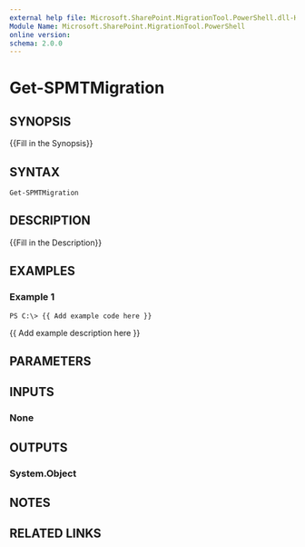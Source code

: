 ```yaml
---
external help file: Microsoft.SharePoint.MigrationTool.PowerShell.dll-Help.xml
Module Name: Microsoft.SharePoint.MigrationTool.PowerShell
online version: 
schema: 2.0.0
---
```


# Get-SPMTMigration

## SYNOPSIS
{{Fill in the Synopsis}}

## SYNTAX

```
Get-SPMTMigration
```

## DESCRIPTION
{{Fill in the Description}}

## EXAMPLES

### Example 1
```
PS C:\> {{ Add example code here }}
```

{{ Add example description here }}

## PARAMETERS

## INPUTS

### None


## OUTPUTS

### System.Object

## NOTES

## RELATED LINKS

